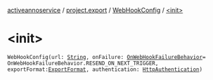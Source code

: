 [activeannoservice](../../index.md) / [project.export](../index.md) / [WebHookConfig](index.md) / [&lt;init&gt;](./-init-.md)

# &lt;init&gt;

`WebHookConfig(url: `[`String`](https://kotlinlang.org/api/latest/jvm/stdlib/kotlin/-string/index.html)`, onFailure: `[`OnWebHookFailureBehavior`](../-on-web-hook-failure-behavior/index.md)` = OnWebHookFailureBehavior.RESEND_ON_NEXT_TRIGGER, exportFormat: `[`ExportFormat`](../-export-format/index.md)`, authentication: `[`HttpAuthentication`](../../common/-http-authentication/index.md)`)`